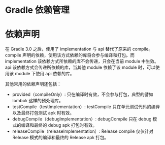 # Gradle 依赖管理

# 依赖声明

在 Gradle 3.0 之后，使用了 implementation 与 api 替代了原来的 compile。compile 声明的依赖，使用该方式依赖的库将会参与编译和打包。而 implementation 该依赖方式所依赖的库不会传递，只会在当前 module 中生效。api 该依赖方式会传递所依赖的库，当其他 module 依赖了该 module 时，可以使用该 module 下使用 api 依赖的库。

其他常用的依赖声明还包括：

- provided（compileOnly）: 只在编译时有效，不会参与打包，典型的譬如 lombok 这样的预处理库。
- testCompile（testImplementation）: testCompile 只在单元测试代码的编译以及最终打包测试 apk 时有效。
- debugCompile（debugImplementation）: debugCompile 只在 debug 模式的编译和最终的 debug apk 打包时有效。
- releaseCompile（releaseImplementation）: Release compile 仅仅针对 Release 模式的编译和最终的 Release apk 打包。
